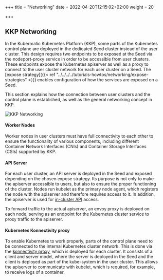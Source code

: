 +++
title = "Networking"
date = 2022-04-20T12:15:02+02:00
weight = 20

+++

## KKP Networking 

In the Kubermatic Kubernetes Platform (KKP), some parts of the Kubernetes control plane are deployed in the dedicated Seed cluster instead of the user cluster. 
This design requires two endpoints to be exposed at the Seed via the nodeport-proxy service in order to be accessible from user clusters. 
These endpoints expose the Kubernetes apiserver as well as a proxy to connect to the user cluster network for each user cluster on a Seed. 
The [expose strategy]({{< ref "../../../../tutorials-howtos/networking/expose-strategies" >}}) enables configuration of how the services are exposed on a Seed.

This section explains how the connection between user clusters and the control plane is established, as well as the general networking concept in KKP.

![KKP Networking](/img/kubermatic/main/concepts/architecture/network.png?classes=shadow,border "The diagram shows a Seed cluster with the nodeport-proxy service, which exposes two endpoints for user clusters: the Kubernetes apiserver and the Konnectivity proxy to connect to the user cluster network.
A user cluster is shown connected to the Seed control plane via the nodeport-proxy.")

#### Worker Nodes

Worker nodes in user clusters must have full connectivity to each other to ensure the functionality of various components, including different Container Network Interfaces (CNIs) and Container Storage Interfaces (CSIs) supported by KKP.

#### API Server

For each user cluster, an API server is deployed in the Seed and exposed depending on the chosen expose strategy. 
Its purpose is not only to make the apiserver accessible to users, but also to ensure the proper functioning of the cluster. 
Nodes run kubelet as the primary node agent, which registers the node with the apiserver and therefore requires access to it. 
In addition, the apiserver is used for [in-cluster API](https://kubernetes.io/docs/tasks/run-application/access-api-from-pod) access.

To forward traffic to the actual apiserver, an envoy proxy is deployed on each node, serving as an endpoint for the Kubernetes cluster service to proxy traffic to the apiserver.

#### Kubernetes Konnectivity proxy

To enable Kubernetes to work properly, parts of the control plane need to be connected to the internal Kubernetes cluster network. 
This is done via the [konnectivity proxy](https://kubernetes.io/docs/tasks/extend-kubernetes/setup-konnectivity/), which is deployed for each cluster. 
It consists of a client and server model, where the server is deployed in the Seed and the client is deployed as part of the kube-system in the user cluster. 
This allows the apiserver to communicate with kubelet, which is required, for example, to receive logs of a container.



